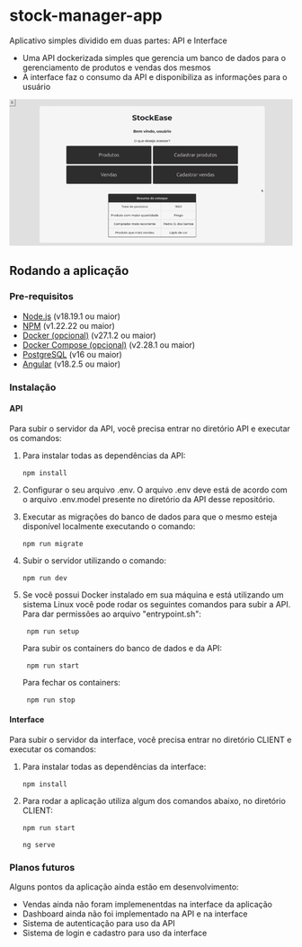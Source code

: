# stock-manager-app
Aplicativo simples dividido em duas partes: API e Interface
- Uma API dockerizada simples que gerencia um banco de dados para o gerenciamento de produtos e vendas dos mesmos
- A interface faz o consumo da API e disponibiliza as informações para o usuário

![Página inicial da aplicação](./VIEW/main-page.png)

## Rodando a aplicação

### Pre-requisitos
- [Node.js](https://nodejs.org/en/download/) (v18.19.1 ou maior)
- [NPM](https://nodejs.org/en/download/package-manager) (v1.22.22 ou maior)
- [Docker (opcional)](https://www.docker.com/products/docker-desktop) (v27.1.2 ou maior)
- [Docker Compose (opcional)](https://docs.docker.com/compose/install/) (v2.28.1 ou maior)
- [PostgreSQL](https://www.postgresql.org/download/) (v16  ou maior)
- [Angular](https://angular.dev/) (v18.2.5 ou maior)

### Instalação

#### API
Para subir o servidor da API, você precisa entrar no diretório API e executar os comandos:
1. Para instalar todas as dependências da API:
    ```
    npm install
    ```

2. Configurar o seu arquivo .env. O arquivo .env deve está de acordo com o arquivo .env.model presente no diretório da API desse repositório.
   
3. Executar as migrações do banco de dados para que o mesmo esteja disponível localmente executando o comando:
    ```
    npm run migrate
    ```

4. Subir o servidor utilizando o comando:
    ```
    npm run dev
    ```
5. Se você possui Docker instalado em sua máquina e está utilizando um sistema Linux você pode rodar os seguintes comandos para subir a API. Para dar permissões ao arquivo "entrypoint.sh":
   ```
    npm run setup
   ```
   Para subir os containers do banco de dados e da API:
   ```
    npm run start
   ```
   Para fechar os containers:
   ```
    npm run stop
   ```

#### Interface
Para subir o servidor da interface, você precisa entrar no diretório CLIENT e executar os comandos:
1. Para instalar todas as dependências da interface:
    ```
    npm install
    ```
2. Para rodar a aplicação utiliza algum dos comandos abaixo, no diretório CLIENT:
    ```
    npm run start
    ```
    ```
    ng serve
    ```

### Planos futuros
Alguns pontos da aplicação ainda estão em desenvolvimento:
- Vendas ainda não foram implemenentdas na interface da aplicação
- Dashboard ainda não foi implementado na API e na interface
- Sistema de autenticação para uso da API
- Sistema de login e cadastro para uso da interface